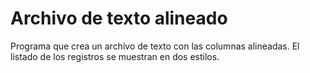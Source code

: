# Archivo de texto alineado

Programa que crea un archivo de texto con las columnas alineadas. El listado de los registros se muestran en dos estilos.
